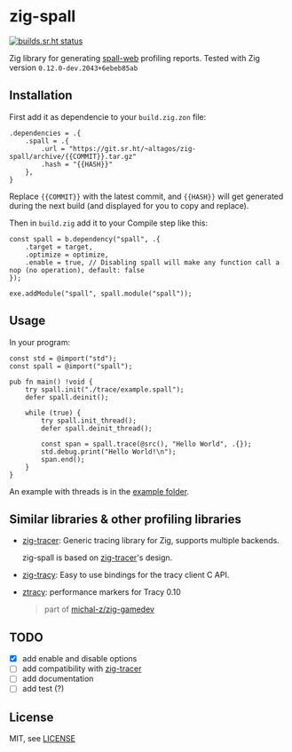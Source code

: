 # zig-spall

[![builds.sr.ht status](https://builds.sr.ht/~altagos/zig-spall.svg)](https://builds.sr.ht/~altagos/zig-spall?)

Zig library for generating [spall-web](gravitymoth.com/spall) profiling reports.
Tested with Zig version `0.12.0-dev.2043+6ebeb85ab`

## Installation

First add it as dependencie to your `build.zig.zon` file:

```zig
.dependencies = .{
    .spall = .{
        .url = "https://git.sr.ht/~altagos/zig-spall/archive/{{COMMIT}}.tar.gz"
        .hash = "{{HASH}}"
    },
}
```

Replace `{{COMMIT}}` with the latest commit, and `{{HASH}}` will get generated during the next build (and displayed for you to copy and replace).

Then in `build.zig` add it to your Compile step like this:

```zig
const spall = b.dependency("spall", .{
    .target = target,
    .optimize = optimize,
    .enable = true, // Disabling spall will make any function call a nop (no operation), default: false
});

exe.addModule("spall", spall.module("spall"));
```

## Usage

In your program:

```zig
const std = @import("std");
const spall = @import("spall");

pub fn main() !void {
    try spall.init("./trace/example.spall");
    defer spall.deinit();

    while (true) {
        try spall.init_thread();
        defer spall.deinit_thread();

        const span = spall.trace(@src(), "Hello World", .{});
        std.debug.print("Hello World!\n");
        span.end();
    }
}
```

An example with threads is in the [example folder](https://git.sr.ht/~altagos/zig-spall/tree/main/item/example).

## Similar libraries & other profiling libraries

- [zig-tracer](https://github.com/nektro/zig-tracer/): Generic tracing library for Zig, supports multiple backends.

  zig-spall is based on [zig-tracer](https://github.com/nektro/zig-tracer/)'s design.

- [zig-tracy](https://github.com/cipharius/zig-tracy/tree/master): Easy to use bindings for the tracy client C API.
- [ztracy](https://github.com/michal-z/zig-gamedev/tree/main/libs/ztracy): performance markers for Tracy 0.10

  > part of [michal-z/zig-gamedev](https://github.com/michal-z/zig-gamedev)

## TODO

- [x] add enable and disable options
- [ ] add compatibility with [zig-tracer](https://github.com/nektro/zig-tracer/)
- [ ] add documentation
- [ ] add test (?)

## License

MIT, see [LICENSE](https://github.com/altagos/zig-spall/blob/main/LICENSE)
